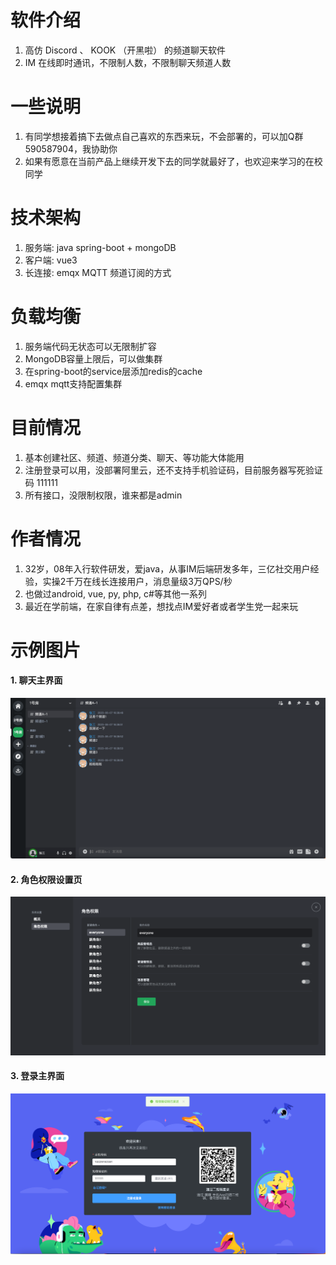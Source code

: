 # 软件介绍
1. 高仿 Discord 、 KOOK （开黑啦） 的频道聊天软件
2. IM 在线即时通讯，不限制人数，不限制聊天频道人数

# 一些说明
1. 有同学想接着搞下去做点自己喜欢的东西来玩，不会部署的，可以加Q群 590587904，我协助你
2. 如果有愿意在当前产品上继续开发下去的同学就最好了，也欢迎来学习的在校同学

# 技术架构
1. 服务端: java spring-boot + mongoDB
2. 客户端: vue3 
3. 长连接: emqx MQTT 频道订阅的方式

# 负载均衡
1. 服务端代码无状态可以无限制扩容
2. MongoDB容量上限后，可以做集群
3. 在spring-boot的service层添加redis的cache
4. emqx mqtt支持配置集群

# 目前情况
1. 基本创建社区、频道、频道分类、聊天、等功能大体能用
2. 注册登录可以用，没部署阿里云，还不支持手机验证码，目前服务器写死验证码 111111
3. 所有接口，没限制权限，谁来都是admin

# 作者情况
1. 32岁，08年入行软件研发，爱java，从事IM后端研发多年，三亿社交用户经验，实操2千万在线长连接用户，消息量级3万QPS/秒
2. 也做过android, vue, py, php, c#等其他一系列
3. 最近在学前端，在家自律有点差，想找点IM爱好者或者学生党一起来玩

# 示例图片

#### 1. 聊天主界面

![rm-1.png](rm-1.png)


#### 2. 角色权限设置页

![rm-2.png](rm-2.png)

#### 3. 登录主界面

![rm-3.png](rm-3.png)




